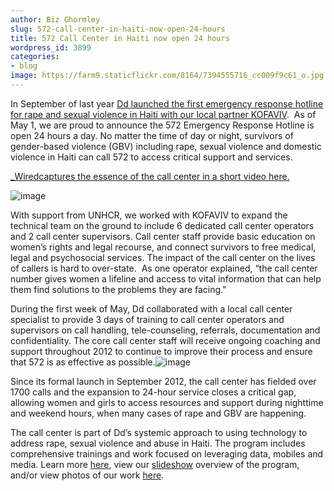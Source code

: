 ```yaml
---
author: Biz Ghormley
slug: 572-call-center-in-haiti-now-open-24-hours
title: 572 Call Center in Haiti now open 24 hours
wordpress_id: 3899
categories:
- blog
image: https://farm9.staticflickr.com/8164/7394555716_cc009f9c61_o.jpg
---
```

In September of last year [Dd launched the first emergency response hotline for rape and sexual violence in Haiti with our local partner KOFAVIV](/archive/announcing-572-the-first-emergency-response-system-for-sexual-violence-in-haiti/).  As of May 1, we are proud to announce the 572 Emergency Response Hotline is open 24 hours a day. No matter the time of day or night, survivors of gender-based violence (GBV) including rape, sexual violence and domestic violence in Haiti can call 572 to access critical support and services.




[_Wiredcaptures the essence of the call center in a short video here.](http://haitirewired.wired.com/video/leveraging-tech-to-address-gender-based-violence)




![image]( https://farm9.staticflickr.com/8164/7394555716_cc009f9c61_o.jpg)




With support from UNHCR, we worked with KOFAVIV to expand the technical team on the ground to include 6 dedicated call center operators and 2 call center supervisors. Call center staff provide basic education on women’s rights and legal recourse, and connect survivors to free medical, legal and psychosocial services. The impact of the call center on the lives of callers is hard to over-state.  As one operator explained, “the call center number gives women a lifeline and access to vital information that can help them find solutions to the problems they are facing.”


During the first week of May, Dd collaborated with a local call center specialist to provide 3 days of training to call center operators and supervisors on call handling, tele-counseling, referrals, documentation and confidentiality. The core call center staff will receive ongoing coaching and support throughout 2012 to continue to improve their process and ensure that 572 is as effective as possible.![image](https://lh6.googleusercontent.com/6sRTXUJbp2MPWFcuRkZwUbrQ6EKw2SbBJRPq-vu8OuWbKXyNy_HJfZ9k1fgDZ609Be6j0Z_lqcydFwj4D4g5QMmG7erR8oAi42L_-skpt7IX3Erj5Lk)


Since its formal launch in September 2012, the call center has fielded over 1700 calls and the expansion to 24-hour service closes a critical gap, allowing women and girls to access resources and support during nighttime and weekend hours, when many cases of rape and GBV are happening.




The call center is part of Dd’s systemic approach to using technology to address rape, sexual violence and abuse in Haiti. The program includes comprehensive trainings and work focused on leveraging data, mobiles and media. Learn more [here](http://www.scribd.com/doc/92391004/Haiti-One-Pager-FINAL), view our [slideshow](https://www.slideshare.net/digidem/haiti-slide-deck-16may2012) overview of the program, and/or view photos of our work [here](http://www.flickr.com/photos/digitaldemocracy/sets/72157623791167187/).
